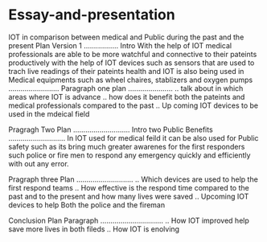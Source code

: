 # Essay-and-presentation
IOT in comparison between medical and Public during the past and the present 
Plan Version 1
.................
 Intro
 With the help of IOT medical professionals are able to be more watchful and connective to their 
pateints productively with the help of IOT devices such as sensors that are used to trach live readings 
of their pateints health and IOT is also being used in Medical equipments such as wheel chaires, stablizers and oxygen pumps
.........................
 Paragraph one plan
......................
.. talk about in which areas where IOT is advance 
.. how does it benefit both the pateints and medical professionals compared to the past
.. Up coming IOT devices to be used in the mdeical field

Pragragh Two Plan
............................
Intro two Public Benefits
............................
In IOT used for medical feild it can be also used for Public safety such as its bring much greater 
awarenes for the first responders such police or fire men to respond any emergency quickly and efficiently with 
out any error.

Pragraph three Plan
............................
.. Which devices are used to help the first respond teams
..  How effective is the respond time compared to the past and to the present and how many lives were saved 
.. Upcoming IOT devices to help Both the police and the fireman

Conclusion Plan Paragraph
...............................
.. How IOT improved help save more lives in both fileds
.. How IOT is enolving 

